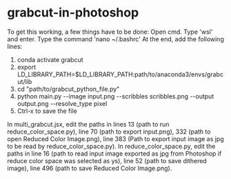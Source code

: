 # grabcut-in-photoshop

To get this working, a few things have to be done:
Open cmd.
Type 'wsl' and enter.
Type the command 'nano ~/.bashrc'
At the end, add the following lines:
  1. conda activate grabcut
  2. export LD_LIBRARY_PATH=$LD_LIBRARY_PATH:path/to/anaconda3/envs/grabcut/lib
  3. cd "path/to/grabcut_python_file.py"
  4. python main.py --image input.png --scribbles scribbles.png --output output.png --resolve_type pixel
  5. Ctrl-x to save the file

In multi_grabcut.jsx, edit the paths in lines 13 (path to run reduce_color_space.py), line 70 (path to export input.png), 332 (path to open Reduced Color Image.png), line 383 (Path to export input image as jpg to be read by reduce_color_space.py).
In reduce_color_space.py, edit the paths in line 16 (path to read input image exported as jpg from Photoshop if reduce color space was selected as ys), line 52 (path to save dithered image), line 496 (path to save Reduced Color Image.png).
